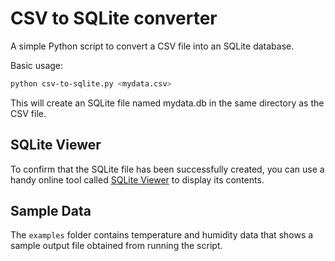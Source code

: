 # CSV to SQLite converter

A simple Python script to convert a CSV file into an SQLite database.

Basic usage:

```bash
python csv-to-sqlite.py <mydata.csv>
```

This will create an SQLite file named mydata.db in the same directory as the CSV
file.

## SQLite Viewer

To confirm that the SQLite file has been successfully created, you can use a
handy online tool called [SQLite Viewer](https://inloop.github.io/sqlite-viewer/)
to display its contents.

## Sample Data

The `examples` folder contains temperature and humidity data that shows a sample
output file obtained from running the script.
